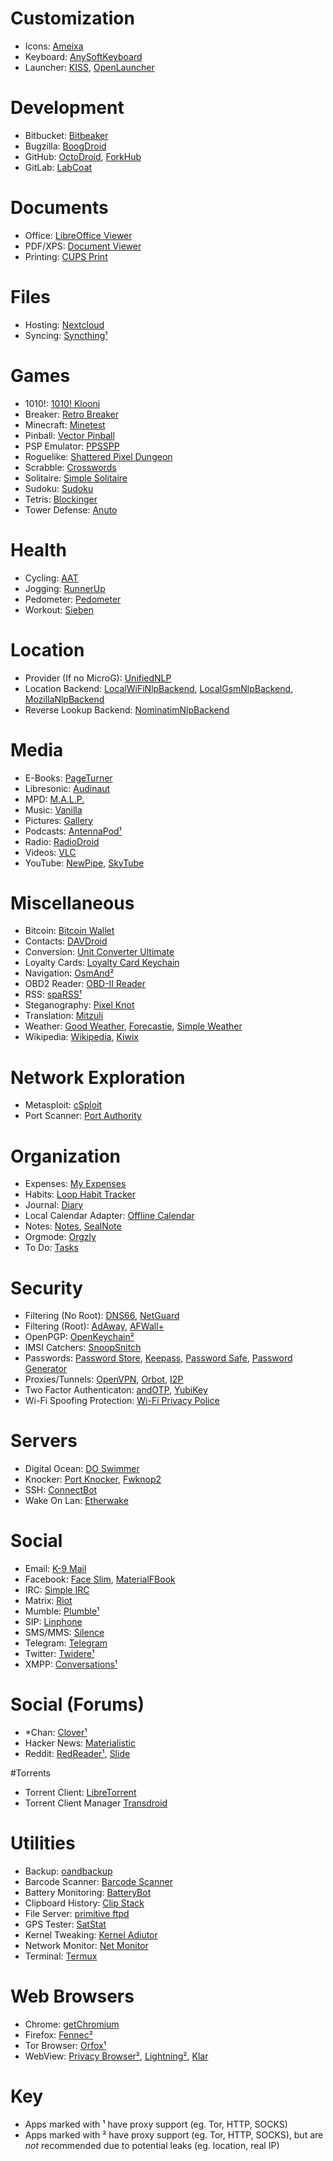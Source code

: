 # Customization
* Icons: [Ameixa](https://f-droid.org/packages/org.xphnx.ameixa)
* Keyboard: [AnySoftKeyboard](https://f-droid.org/packages/com.menny.android.anysoftkeyboard)
* Launcher: [KISS](https://f-droid.org/packages/fr.neamar.kiss), [OpenLauncher](https://f-droid.org/packages/com.benny.openlauncher)

# Development
* Bitbucket: [Bitbeaker](https://f-droid.org/packages/com.saibotd.bitbeaker)
* Bugzilla: [BoogDroid](https://f-droid.org/packages/me.johnmh.boogdroid)
* GitHub: [OctoDroid](https://f-droid.org/packages/com.gh4a), [ForkHub](https://f-droid.org/packages/jp.forkhub)
* GitLab: [LabCoat](https://f-droid.org/packages/com.commit451.gitlab)

# Documents
* Office: [LibreOffice Viewer](https://f-droid.org/packages/org.documentfoundation.libreoffice)
* PDF/XPS: [Document Viewer](https://f-droid.org/packages/org.sufficientlysecure.viewer) 
* Printing: [CUPS Print](https://f-droid.org/packages/io.github.benoitduffez.cupsprint)

# Files
* Hosting: [Nextcloud](https://f-droid.org/packages/com.nextcloud.android.beta)
* Syncing: [Syncthing¹](https://f-droid.org/packages/com.nutomic.syncthingandroid)

# Games
* 1010!: [1010! Klooni](https://f-droid.org/packages/io.github.lonamiwebs.klooni)
* Breaker: [Retro Breaker](https://f-droid.org/packages/br.usp.ime.retrobreaker)
* Minecraft: [Minetest](https://f-droid.org/packages/net.minetest.minetest)
* Pinball: [Vector Pinball](https://f-droid.org/packages/com.dozingcatsoftware.bouncy)
* PSP Emulator: [PPSSPP](https://f-droid.org/packages/org.ppsspp.ppsspp)
* Roguelike: [Shattered Pixel Dungeon](https://f-droid.org/packages/com.shatteredpixel.shatteredpixeldungeon)
* Scrabble: [Crosswords](https://f-droid.org/packages/org.eehouse.android.xw4)
* Solitaire: [Simple Solitaire](https://f-droid.org/packages/de.tobiasbielefeld.solitaire)
* Sudoku: [Sudoku](https://f-droid.org/packages/org.secuso.privacyfriendlysudoku)
* Tetris: [Blockinger](https://f-droid.org/packages/org.blockinger.game)
* Tower Defense: [Anuto](https://f-droid.org/repository/browse?fdid=ch.logixisland.anuto)

# Health
* Cycling: [AAT](https://f-droid.org/repository/browse?fdid=ch.bailu.aat)
* Jogging: [RunnerUp](https://f-droid.org/repository/browse?fdid=org.runnerup)
* Pedometer: [Pedometer](https://f-droid.org/repository/browse?fdid=org.secuso.privacyfriendlyactivitytracker)
* Workout: [Sieben](https://f-droid.org/repository/browse?fdid=de.baumann.sieben)

# Location
* Provider (If no MicroG): [UnifiedNLP](https://f-droid.org/packages/org.microg.nlp)
* Location Backend: [LocalWiFiNlpBackend](https://f-droid.org/packages/org.fitchfamily.android.wifi_backend), [LocalGsmNlpBackend](https://f-droid.org/packages/org.fitchfamily.android.gsmlocation), [MozillaNlpBackend](https://f-droid.org/packages/org.microg.nlp.backend.ichnaea)
* Reverse Lookup Backend: [NominatimNlpBackend](https://f-droid.org/packages/org.microg.nlp.backend.nominatim)

# Media
* E-Books: [PageTurner](https://f-droid.org/packages/net.nightwhistler.pageturner)
* Libresonic: [Audinaut](https://f-droid.org/packages/net.nullsum.audinaut)
* MPD: [M.A.L.P.](https://f-droid.org/packages/org.gateshipone.malp)
* Music: [Vanilla](https://f-droid.org/packages/ch.blinkenlights.android.vanilla)
* Pictures: [Gallery](https://f-droid.org/packages/com.simplemobiletools.gallery)
* Podcasts: [AntennaPod¹](https://f-droid.org/packages/de.danoeh.antennapod)
* Radio: [RadioDroid](https://f-droid.org/packages/net.programmierecke.radiodroid2)
* Videos: [VLC](https://f-droid.org/packages/org.videolan.vlc)
* YouTube: [NewPipe](https://f-droid.org/packages/org.schabi.newpipe), [SkyTube](https://f-droid.org/packages/free.rm.skytube.oss)

# Miscellaneous
* Bitcoin: [Bitcoin Wallet](https://f-droid.org/packages/de.schildbach.wallet)
* Contacts: [DAVDroid](https://f-droid.org/packages/at.bitfire.davdroid)
* Conversion: [Unit Converter Ultimate](https://f-droid.org/packages/com.physphil.android.unitconverterultimate)
* Loyalty Cards: [Loyalty Card Keychain](https://f-droid.org/packages/protect.card_locker)
* Navigation: [OsmAnd²](https://f-droid.org/packages/net.osmand.plus)
* OBD2 Reader: [OBD-II Reader](https://f-droid.org/packages/com.github.pires.obd.reader)
* RSS: [spaRSS¹](https://f-droid.org/packages/net.etuldan.sparss.floss)
* Steganography: [Pixel Knot](https://f-droid.org/packages/info.guardianproject.pixelknot)
* Translation: [Mitzuli](https://f-droid.org/packages/com.mitzuli)
* Weather: [Good Weather](https://f-droid.org/packages/org.asdtm.goodweather), [Forecastie](https://f-droid.org/packages/cz.martykan.forecastie), [Simple Weather](https://f-droid.org/packages/com.a5corp.weather)
* Wikipedia: [Wikipedia](https://f-droid.org/packages/org.wikipedia), [Kiwix](https://f-droid.org/packages/org.kiwix.kiwixmobile)

# Network Exploration
* Metasploit: [cSploit](https://f-droid.org/repository/browse/?ffdid=org.csploit.android)
* Port Scanner: [Port Authority](https://f-droid.org/packages/com.aaronjwood.portauthority)

# Organization
* Expenses: [My Expenses](https://f-droid.org/packages/org.totschnig.myexpenses)
* Habits: [Loop Habit Tracker](https://f-droid.org/packages/org.isoron.uhabits)
* Journal: [Diary](https://f-droid.org/packages/org.billthefarmer.diary)
* Local Calendar Adapter: [Offline Calendar](https://f-droid.org/packages/org.sufficientlysecure.localcalendar)
* Notes: [Notes](https://f-droid.org/packages/org.secuso.privacyfriendlynotes), [SealNote](https://f-droid.org/packages/com.twistedplane.sealnote)
* Orgmode: [Orgzly](https://f-droid.org/packages/com.orgzly)
* To Do: [Tasks](https://f-droid.org/packages/org.tasks)

# Security
* Filtering (No Root): [DNS66](https://f-droid.org/packages/org.jak_linux.dns66), [NetGuard](https://f-droid.org/packages/eu.faircode.netguard)
* Filtering (Root): [AdAway](https://f-droid.org/packages/org.adaway), [AFWall+](https://f-droid.org/packages/dev.ukanth.ufirewall)
* OpenPGP: [OpenKeychain²](https://f-droid.org/packages/org.sufficientlysecure.keychain)
* IMSI Catchers: [SnoopSnitch](https://f-droid.org/packages/de.srlabs.snoopsnitch)
* Passwords: [Password Store](https://f-droid.org/packages/com.zeapo.pwdstore), [Keepass](https://f-droid.org/packages/com.android.keepass), [Password Safe](https://f-droid.org/packages/com.jefftharris.passwdsafe), [Password Generator](https://f-droid.org/packages/org.secuso.privacyfriendlypasswordgenerator)
* Proxies/Tunnels: [OpenVPN](https://f-droid.org/packages/de.blinkt.openvpn), [Orbot](https://f-droid.org/packages/org.torproject.android), [I2P](https://f-droid.org/packages/net.i2p.android.router)
* Two Factor Authenticaton: [andOTP](https://f-droid.org/packages/org.shadowice.flocke.andotp), [YubiKey](https://f-droid.org/packages/com.yubico.yubioath)
* Wi-Fi Spoofing Protection: [Wi-Fi Privacy Police](https://f-droid.org/packages/be.uhasselt.privacypolice)

# Servers
* Digital Ocean: [DO Swimmer](https://f-droid.org/packages/com.yassirh.digitalocean)
* Knocker: [Port Knocker](https://f-droid.org/packages/com.xargsgrep.portknocker), [Fwknop2](https://f-droid.org/packages/org.cipherdyne.fwknop2)
* SSH: [ConnectBot](https://f-droid.org/packages/org.connectbot)
* Wake On Lan: [Etherwake](https://f-droid.org/packages/org.schabi.etherwake)

# Social
* Email: [K-9 Mail](https://f-droid.org/packages/com.fsck.k9)
* Facebook: [Face Slim](https://f-droid.org/packages/org.indywidualni.fblite), [MaterialFBook](https://f-droid.org/packages/me.zeeroooo.materialfb)
* IRC: [Simple IRC](https://f-droid.org/packages/tk.jordynsmediagroup.simpleirc.fdroid)
* Matrix: [Riot](https://f-droid.org/packages/im.vector.alpha)
* Mumble: [Plumble¹](https://f-droid.org/packages/com.morlunk.mumbleclient)
* SIP: [Linphone](https://f-droid.org/packages/org.linphone)
* SMS/MMS: [Silence](https://f-droid.org/packages/org.smssecure.smssecure)
* Telegram: [Telegram](https://f-droid.org/packages/org.telegram.messenger)
* Twitter: [Twidere¹](https://f-droid.org/packages/org.mariotaku.twidere)
* XMPP: [Conversations¹](https://f-droid.org/packages/eu.siacs.conversations)

# Social (Forums)
* *Chan: [Clover¹](https://f-droid.org/packages/org.floens.chan)
* Hacker News: [Materialistic](https://f-droid.org/packages/io.github.hidroh.materialistic)
* Reddit: [RedReader¹](https://f-droid.org/packages/org.quantumbadger.redreader), [Slide](https://f-droid.org/packages/me.ccrama.redditslide)

#Torrents
* Torrent Client: [LibreTorrent](https://f-droid.org/packages/org.proninyaroslav.libretorrent)
* Torrent Client Manager [Transdroid](https://f-droid.org/packages/org.transdroid.full)

# Utilities
* Backup: [oandbackup](https://f-droid.org/packages/dk.jens.backup)
* Barcode Scanner: [Barcode Scanner](https://f-droid.org/packages/com.google.zxing.client.android)
* Battery Monitoring: [BatteryBot](https://f-droid.org/packages/com.darshancomputing.BatteryIndicatorPro)
* Clipboard History: [Clip Stack](https://f-droid.org/packages/com.catchingnow.tinyclipboardmanager)
* File Server: [primitive ftpd](https://f-droid.org/packages/org.primftpd)
* GPS Tester: [SatStat](https://f-droid.org/packages/com.vonglasow.michael.satstat)
* Kernel Tweaking: [Kernel Adiutor](https://f-droid.org/packages/com.grarak.kerneladiutor)
* Network Monitor: [Net Monitor](https://f-droid.org/packages/org.secuso.privacyfriendlynetmonitor)
* Terminal: [Termux](https://f-droid.org/packages/com.termux)

# Web Browsers
* Chrome: [getChromium](https://f-droid.org/packages/com.anddevw.getchromium)
* Firefox: [Fennec²](https://f-droid.org/packages/org.mozilla.fennec_fdroid)
* Tor Browser: [Orfox¹](https://f-droid.org/packages/info.guardianproject.orfox)
* WebView: [Privacy Browser²](https://f-droid.org/packages/com.stoutner.privacybrowser.standard), [Lightning²](https://f-droid.org/packages/acr.browser.lightning), [Klar](https://f-droid.org/packages/org.mozilla.klar)

# Key
* Apps marked with ¹ have proxy support (eg. Tor, HTTP, SOCKS)
* Apps marked with ² have proxy support (eg. Tor, HTTP, SOCKS), but are *not* recommended due to potential leaks (eg. location, real IP)
